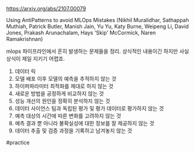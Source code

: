 https://arxiv.org/abs/2107.00079

Using AntiPatterns to avoid MLOps Mistakes (Nikhil Muralidhar, Sathappah Muthiah, Patrick Butler, Manish Jain, Yu Yu, Katy Burne, Weipeng Li, David Jones, Prakash Arunachalam, Hays 'Skip' McCormick, Naren Ramakrishnan)

mlops 파이프라인에서 흔히 발생하는 문제들을 정리. 상식적인 내용이긴 하지만 사실 상식이 제일 지키기 어렵죠.

1. 데이터 릭
2. 모델 배포 이후 모델의 예측을 추적하지 않는 것
3. 하이퍼파라미터 최적화를 제대로 하지 않는 것
4. 새로운 방법을 공정하게 비교하지 않는 것
5. 성능 개선의 원인을 정확히 분석하지 않는 것
6. 데이터 사이언스 팀과 독립된 평가 및 평가 데이터로 평가하지 않는 것
7. 예측 대상의 시간에 따른 변화를 고려하지 않는 것
8. 예측 결과 뿐 아니라 불확실성에 대한 정보를 잘 제공하지 않는 것
9. 데이터 추출 및 검증 과정을 기록하고 남겨놓지 않는 것

#practice